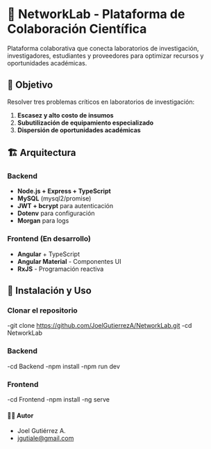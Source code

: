 # 🔬 NetworkLab - Plataforma de Colaboración Científica

Plataforma colaborativa que conecta laboratorios de investigación, investigadores, estudiantes y proveedores para optimizar recursos y oportunidades académicas.

## 🎯 Objetivo

Resolver tres problemas críticos en laboratorios de investigación:
1. **Escasez y alto costo de insumos**
2. **Subutilización de equipamiento especializado** 
3. **Dispersión de oportunidades académicas**

## 🏗️ Arquitectura

### Backend
- **Node.js + Express + TypeScript**
- **MySQL** (mysql2/promise)
- **JWT + bcrypt** para autenticación
- **Dotenv** para configuración
- **Morgan** para logs

### Frontend (En desarrollo)
- **Angular** + TypeScript
- **Angular Material** - Componentes UI
- **RxJS** - Programación reactiva

## 🚀 Instalación y Uso

### Clonar el repositorio
-git clone https://github.com/JoelGutierrezA/NetworkLab.git
-cd NetworkLab

### Backend
-cd Backend
-npm install
-npm run dev

### Frontend
-cd Frontend
-npm install
-ng serve

#### 👨‍💻 Autor
- Joel Gutiérrez A.
- jgutiale@gmail.com
